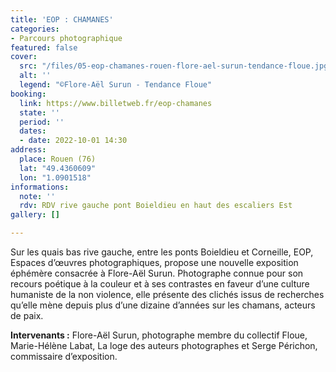 ```yaml
---
title: 'EOP : CHAMANES'
categories:
- Parcours photographique
featured: false
cover:
  src: "/files/05-eop-chamanes-rouen-flore-ael-surun-tendance-floue.jpg"
  alt: ''
  legend: "©Flore-Aël Surun - Tendance Floue"
booking:
  link: https://www.billetweb.fr/eop-chamanes
  state: ''
  period: ''
  dates:
  - date: 2022-10-01 14:30
address:
  place: Rouen (76)
  lat: "49.4360609"
  lon: "1.0901518"
informations:
  note: ''
  rdv: RDV rive gauche pont Boieldieu en haut des escaliers Est
gallery: []

---
```

Sur les quais bas rive gauche, entre les ponts Boieldieu et Corneille, EOP, Espaces d’œuvres photographiques, propose une nouvelle exposition éphémère consacrée à Flore-Aël Surun. Photographe connue pour son recours poétique à la couleur et à ses contrastes en faveur d’une culture humaniste de la non violence, elle présente des clichés issus de recherches qu’elle mène depuis plus d’une dizaine d’années sur les chamans, acteurs de paix.

**Intervenants :** Flore-Aël Surun, photographe membre du collectif Floue, Marie-Hélène Labat, La loge des auteurs photographes et Serge Périchon, commissaire d’exposition.